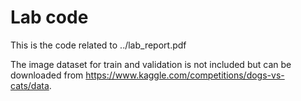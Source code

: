 # Lab code
This is the code related to ../lab_report.pdf

The image dataset for train and validation is not included but can be downloaded from https://www.kaggle.com/competitions/dogs-vs-cats/data.
